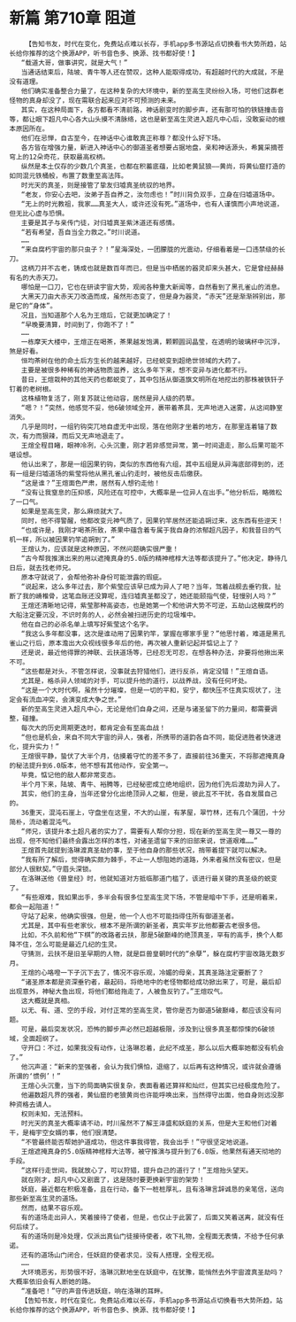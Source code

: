 # 新篇 第710章 阻道
        【告知书友，时代在变化，免费站点难以长存，手机app多书源站点切换看书大势所趋，站长给你推荐的这个换源APP，听书音色多、换源、找书都好使！】
       “载道大哥，做事讲究，就是大气！”
       当通话结束后，陆坡、青牛等人还在赞叹，这种人能取得成功，有超越时代的大成就，不是没有道理。
       他们确实准备整合力量了，在这种复杂的大环境中，新的至高生灵纷纷入场，可他们这群老怪物的真身却没了，现在需联合起来应对不可预测的未来。
       其实，在这种局面下，各方都看不清前路，神话剧变时的脚步声，还有那可怕的铁链撞击音等，都让眼下超凡中心各大山头摸不清脉络，这也是新至高生灵进入超凡中心后，没敢妄动的根本原因所在。
       他们在忌惮，自古至今，在神话中心谁敢真正称尊？都没什么好下场。
       各方皆在增强力量，新进入神话中心的御道圣者想要占据地盘，亲和神话源头，希冀采摘苍穹上的12朵奇花，获取最高权柄。
       纵然是本土仅存的少数几个真圣，也都在积蓄底蕴，比如老黄鼠狼——黄尚，将黄仙窟打造的如同混元铁桶般，布置了数重至高法阵。
       时光天的真圣，则是接管了挚友归墟真圣统驭的地界。
       “老友，你安心去吧，汝弟子吾自养之，汝勿虑也！”时川背负双手，立身在归墟道场中。
       “无上的时光教祖，我家……真圣大人，或许还没有死。”道场中，也有人谨慎而小声地说道，但无比心虚与恐惧。
       主要是其子与亲传门徒，对归墟真圣紫沐道还有感情。
       “若有希望，吾自当全力救之。”时川说道。
       ……
       “来自腐朽宇宙的那只虫子？！”星海深处，一团朦胧的光震动，仔细看着是一口违禁级的长刀。
       这柄刀并不古老，铸成也就是数百年而已，但是当中栖居的器灵却来头甚大，它是曾经赫赫有名的大赤天刀。
       哪怕是一口刀，它也在研读宇宙大势，观阅各种重大新闻等，自然看到了黑孔雀山的消息。
       大黑天刀由大赤天刀改造而成，虽然形态变了，但是身为器灵，“赤天”还是渐渐辨别出，那是它的“身体”。
       况且，当知道那个人名为王煊后，它就更加确定了！
       “早晚要清算，时间到了，你跑不了！”
       ……
       一栋摩天大楼中，王煊正在喝茶，茶果越发饱满，颗颗圆润晶莹，在透明的玻璃杯中沉浮，煞是好看。
       恒均茶树在他的命土后方生长的越来越好，已经蜕变到超绝世领域的大药了。
       主要是被很多种稀有的神话物质滋养，这么多年下来，想不变异与进化都不行。
       昔日，王煊栽种的其他天药也都蜕变了，其中包括从御道旗文明所在地挖出的那株被铁钎子钉着的老树根。
       这株植物复活了，刚复苏就让他动容，居然是异人级的药草。
       “嗯？！”突然，他感觉不妥，他6破领域全开，裹带着茶具，无声地进入迷雾，从这间静室消失。
       几乎是同时，一组钓钩突兀地自虚无中出现，落在他刚才坐着的地方，在那里连着锚了数次，有力而狠辣，而后又无声地退走了。
       王煊全程目睹，眼神冷冽，心头沉重，刚才若非感觉异常，第一时间退走，那么后果可能不堪设想。
       他认出来了，那是一组因果钓钩，类似的东西他有六组，其中五组是从异海底部得到的，还有一组是归墟道场的紫莹将他从黑孔雀山钓走时，被他反击后缴获。
       “这是谁？”王煊面色严肃，居然有人想钓走他！
       “没有让我窒息的压抑感，风险还在可控中，大概率是一位异人在出手。”他分析后，略微松了一口气。
       如果是至高生灵，那么麻烦就大了。
       同时，他不得警醒，他都改变元神气质了，因果钓竿居然还能追朔过来，这东西有些逆天！
       “也或许是，我刚才喝茶所致，茶果中蕴含着专属于我自身的浓郁超凡因子，和我昔日的气机一样，所以被因果钓竿追朔到了。”
       王煊认为，应该就是这种原因，不然问题确实很严重！
       “古今帮我推演出来的用以遮掩真身的5.0版的精神棺椁大法等都该提升了。”他决定，静待几日后，就去找老师兄。
       原本守就说了，会帮他弥补身份可能泄露的瑕疵。
       “说起来，这么多年过去，那个紫莹应该早已成为异人了吧？当年，驾着战舰去垂钓我，扯断了我的嵴椎骨，这笔血账还没算呢，连归墟真圣都没了，她还能颐指气使，轻慢别人吗？”
       王煊还清晰地记得，紫莹那种高姿态，也是她第一个和他讲大势不可逆，五劫山这艘腐朽的大船注定要沉没，不识时务的人，必然会被扫进历史的垃圾堆中。
       他在自己的必杀名单上填写好紫莹这个名字。
       “我这么多年都没事，这次是谁动用了因果钓竿，掌握在哪家手里？”他思忖着，难道是黑孔雀山之行后，原本澹出大众视线很多年后的他，再次被人重新记起并惦记上了？
       还是说，最近他得罪的神联、云扶道场等，已经忍无可忍，在想各种办法，非要将他揪出来不可。
       “这些都是对头，不管怎样说，没事就去狩猎他们，进行反杀，肯定没错！”王煊自语。
       尤其是，格杀异人领域的对手，可以提升他的道行，以战养战，没有任何坏处。
       “这是一个大时代啊，虽然十分璀璨，但是一切的平和，安宁，都快压不住真实现状了，注定会有流血冲突，会演变成大争之世。”
       新的至高生灵进入超凡中心，无论是他们自身之间，还是与诸圣留下的力量间，都需要调整，碰撞。
       每次大的历史周期更迭时，都肯定会有至高血战！
       “但也是机会，来自不同大宇宙的异人，强者，所携带的道韵各自不同，能促进胜者快速进化，提升实力！”
       王煊很平静，蛰伏了大半个月，估摸着守忙的差不多了，直接前往36重天，不将那遮掩真身的秘法提升到6.0版本，他不想有其他动作，安全第一。
       毕竟，惦记他的敌人都非常变态。
       半个月下来，陆坡、青牛、裕腾等，已经秘密成立绝地组织，因为他们先后渡劫为异人了。
       其实，他们的主身，当年还曾分化出绝顶异人之躯，但是，彼此互不干扰，各自发展自己的。
       36重天，混沌石崖上，守盘坐在这里，不大的山崖，有茅屋，翠竹林，还有几个蒲团，十分简朴，流动着混沌气。
       “师兄，该提升本土超凡者的实力了，需要有人帮你分担，现在新的至高生灵一尊又一尊的出现，但不知他们最终会露出怎样的本性，对诸圣遗留下来的旧部来说，世道艰难……”
       王煊首先就提到洛琳渡真圣劫的事，至于他自身的那些状况，捎带着提下就可以解决。
       “我有所了解后，觉得确实颇为棘手，不止一人想阻她的道路，外来者虽然没有密议，但是部分人很默契。”守眉头深锁。
       在洛琳送他《兽皇经》时，他就知道对方抵临那道门槛了，该进行最关键的真圣级的蜕变了。
       “有些艰难，我如果出手，多半会有很多位至高生灵下场，不管是暗中下手，还是明着来，都会一起阻道！”
       守站了起来，他确实很强，但是，他一个人也不可能挡得住所有御道圣者。
       尤其是，其中有些老家伙，根本不是所谓的新圣者，真实年岁比他都要古老很多倍。
       比如，不久前和他“下棋”的改路者云扶，那是5破巅峰的绝顶真圣，罕有的高手，换个人都降不住，怎么可能是最近几纪的生灵。
       守猜测，云扶不是旧圣早期的人物，就是巨兽皇朝时代的“余孽”，躲在腐朽宇宙改路无数岁月。
       王煊的心咯噔一下子沉下去了，情况不容乐观，冷媚的母亲，其真圣路注定要断了？
       “诸圣原本都是资深垂钓者，最起码，将绝地中的老怪物都给成功掀出来了，可是，最后却出现意外，神秘大鱼出现，将他们都给拖走了，人被鱼反钓了。”王煊叹气。
       这大概就是真相。
       以无、有、道、空的手段，对付正常的至高生灵，管你是否为御道5破巅峰，都应该没有问题。
       可是，最后突发状况，恐怖的脚步声必然已超越极限，涉及到让很多真圣都惊悚的6破领域，全面超纲了。
       守开口：不过，如果我没有动作，让洛琳忍着，此纪不成圣，那么以后大概率她都没有机会了。”
       他沉声道：“新来的至强者，会认为我们惧怕，退缩了，以后再有这种情况，或许就会遵循所谓的‘惯例’！”
       王煊心头沉重，当下的局面确实很复杂，表面看着还算祥和灿烂，但其实已经极度危险了。
       他遍数超凡界的强者，黄仙窟的老狼黄尚也许能呼唤出来，当然得守出面，他自身则远没那种资格去请人。
       权则未知，无法预料。
       时光天的真圣大概率请不动，时川虽然不了解王泽盛和妖庭的关系，但是大王和他们对着干，是梅宇空女婿的事，他们很清楚。
       “不管最终能否帮她护道成功，但这件事我得管，我会出手！”守很坚定地说道。
       王煊遮掩真身的5.0版精神棺椁大法等，被守推演与提升到了6.0版，他果然有通天彻地的手段。
       “这样行走世间，我就放心了，可以狩猎，提升自己的道行了！”王煊抬头望天。
       就在刚才，超凡中心又剧震了，这是随时要更换新宇宙的架势！
       妖庭，最近都在积极准备，且在行动，备下一桩桩厚礼，且有洛琳言辞诚恳的亲笔信，送向那些新至高生灵的道场。
       然而，结果不容乐观。
       有的道场走出异人，笑着接待了使者，但是，也仅止于此罢了，后面又笑着送离，就没有任何后续了。
       有的道场则是冷处理，仅派出真仙门徒接待使者，收下礼物，全程面无表情，不给予任何承诺。
       还有的道场山门闭合，任妖庭的使者求见，没有人搭理，全程无视。
       ……
       大环境恶劣，形势很不好，洛琳沉默地坐在妖庭中，在犹豫，能悄然去外宇宙渡真圣劫吗？大概率依旧会有人断她的路。
       “准备吧！”守的声音传进妖庭，响在洛琳的耳畔。
       【告知书友，时代在变化，免费站点难以长存，手机app多书源站点切换看书大势所趋，站长给你推荐的这个换源APP，听书音色多、换源、找书都好使！】